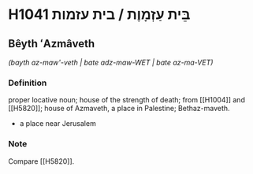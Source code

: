 # H1041 בֵּית עַזְמָוֶת / בית עזמות

## Bêyth ʻAzmâveth

_(bayth az-maw'-veth | bate adz-maw-WET | bate az-ma-VET)_

### Definition

proper locative noun; house of the strength of death; from [[H1004]] and [[H5820]]; house of Azmaveth, a place in Palestine; Bethaz-maveth.

- a place near Jerusalem


### Note

Compare [[H5820]].

